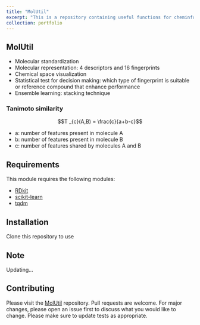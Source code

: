 ```yaml
---
title: "MolUtil"
excerpt: "This is a repository containing useful functions for cheminformatics tasks <br/><img src='/images/MolUtil/Util.jpg' width='800' class='center'>"
collection: portfolio
---
```



## MolUtil
- Molecular standardization
- Molecular representation: 4 descriptors and 16 fingerprints
- Chemical space visualization
- Statistical test for decision making: which type of fingerprint is suitable or reference compound that enhance performance
- Ensemble learning: stacking technique

### Tanimoto similarity

$$T _{c}(A,B) = \frac{c}{a+b-c}$$

- a: number of features present in molecule A 
- b: number of features present in molecule B 
- c: number of features shared by molecules A and B


## Requirements

This module requires the following modules:

- [RDkit](https://www.rdkit.org/)
- [scikit-learn](https://scikit-learn.org/stable/)
- [tqdm](https://pypi.org/project/tqdm/)

## Installation
Clone this repository to use

## Note
Updating...

## Contributing

Please visit the [MolUtil](https://github.com/TieuLongPhan/MolUtil) repository.
Pull requests are welcome. For major changes, please open an issue first to discuss what you would like to change. Please make sure to update tests as appropriate.

